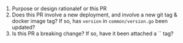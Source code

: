 1. Purpose or design rationalef or this PR
2. Does this PR involve a new deployment, and involve a new git tag & docker image tag? If so, has `version` in `common/version.go` been updated? 
3. Is this PR a breaking change? If so, have it been attached a `` tag?